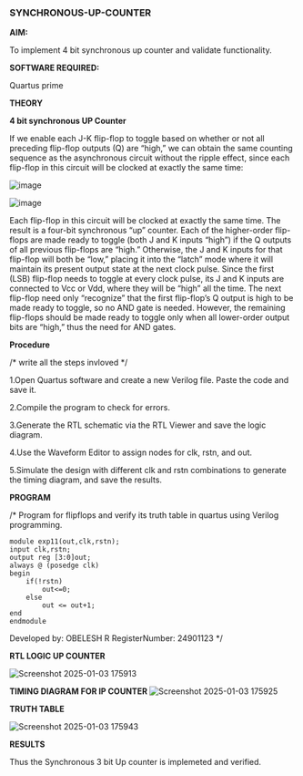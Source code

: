 ### SYNCHRONOUS-UP-COUNTER

**AIM:**

To implement 4 bit synchronous up counter and validate functionality.

**SOFTWARE REQUIRED:**

Quartus prime

**THEORY**

**4 bit synchronous UP Counter**

If we enable each J-K flip-flop to toggle based on whether or not all preceding flip-flop outputs (Q) are “high,” we can obtain the same counting sequence as the asynchronous circuit without the ripple effect, since each flip-flop in this circuit will be clocked at exactly the same time:

![image](https://github.com/naavaneetha/SYNCHRONOUS-UP-COUNTER/assets/154305477/d5db3fa0-e413-404c-b80e-b2f39d82e7e8)


![image](https://github.com/naavaneetha/SYNCHRONOUS-UP-COUNTER/assets/154305477/52cb61eb-d04b-442d-810c-31185a68410b)

Each flip-flop in this circuit will be clocked at exactly the same time.
The result is a four-bit synchronous “up” counter. Each of the higher-order flip-flops are made ready to toggle (both J and K inputs “high”) if the Q outputs of all previous flip-flops are “high.”
Otherwise, the J and K inputs for that flip-flop will both be “low,” placing it into the “latch” mode where it will maintain its present output state at the next clock pulse.
Since the first (LSB) flip-flop needs to toggle at every clock pulse, its J and K inputs are connected to Vcc or Vdd, where they will be “high” all the time.
The next flip-flop need only “recognize” that the first flip-flop’s Q output is high to be made ready to toggle, so no AND gate is needed.
However, the remaining flip-flops should be made ready to toggle only when all lower-order output bits are “high,” thus the need for AND gates.

**Procedure**

/* write all the steps invloved */

1.Open Quartus software and create a new Verilog file. Paste the code and save it.

2.Compile the program to check for errors.

3.Generate the RTL schematic via the RTL Viewer and save the logic diagram.

4.Use the Waveform Editor to assign nodes for clk, rstn, and out.

5.Simulate the design with different clk and rstn combinations to generate the timing diagram, and save the results.

**PROGRAM**

/* Program for flipflops and verify its truth table in quartus using Verilog programming. 
```
module exp11(out,clk,rstn);
input clk,rstn;
output reg [3:0]out;
always @ (posedge clk)
begin
	if(!rstn)
		out<=0;
	else
		out <= out+1;
end
endmodule
```
Developed by: OBELESH R RegisterNumber: 24901123
*/

**RTL LOGIC UP COUNTER**

![Screenshot 2025-01-03 175913](https://github.com/user-attachments/assets/7097bee9-6b05-4764-bb78-e9758f57656c)

**TIMING DIAGRAM FOR IP COUNTER**
![Screenshot 2025-01-03 175925](https://github.com/user-attachments/assets/08a30d10-c0fb-44ad-9609-3ccc10c1eee1)

**TRUTH TABLE**

![Screenshot 2025-01-03 175943](https://github.com/user-attachments/assets/2e86c180-00b3-4fd5-9491-32e2c46b4033)

**RESULTS**

Thus the Synchronous 3 bit Up counter is implemeted and verified.
